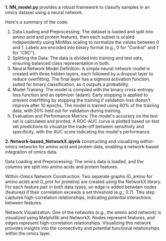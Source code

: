 
**1. NN_model.py** provides a robust framework to classify samples in an omics dataset using a neural network.

Here's a summary of the code:

1. Data Loading and Preprocessing: The dataset is loaded and split into amino acid and protein features, then each subset is scaled independently using MinMax scaling to normalize the values between 0 and 1. Labels are encoded into binary format (e.g., 0 for "Control" and 1 for "CRC").
2. Splitting the Data: The data is divided into training and test sets, ensuring balanced class representation in both.
3. Neural Network Model Definition: A simple neural network model is created with three hidden layers, each followed by a dropout layer to reduce overfitting. The final layer has a sigmoid activation function, suited for binary classification, as it outputs a probability.
4. Model Training: The model is compiled with the binary cross-entropy loss function and an optimizer (adam). Early stopping is applied to prevent overfitting by stopping the training if validation loss doesn’t improve after 10 epochs. The model is trained using 80% of the training data, with 20% held out for validation during training.
5. Evaluation and Performance Metrics: The model's accuracy on the test set is calculated and printed. A ROC-AUC curve is plotted based on test set predictions to visualize the trade-off between sensitivity and specificity, with the AUC score indicating the model's performance.


**2. Network-based_NetworkX.ipynb** constructing and visualizing within-omics networks for amino acid and protein data, enabling a network-based integration of omics data.

Data Loading and Preprocessing: The omics data is loaded, and the columns are split into amino acids and protein features.

Within-Omics Network Construction:
Two separate graphs (G_amino for amino acids and G_prot for proteins) are created using the NetworkX library.
For each feature pair in both data types, an edge is added between nodes (features) if their correlation exceeds a set threshold (e.g., 0.7). This step captures high-correlation relationships, indicating potential interactions between features.

Network Visualization:
One of the networks (e.g., the amino acid network) is visualized using Matplotlib and NetworkX.
Nodes represent features, and edges represent high-correlation relationships. Visualizing this network provides insights into the connectivity and potential functional relationships within the omics layer.





